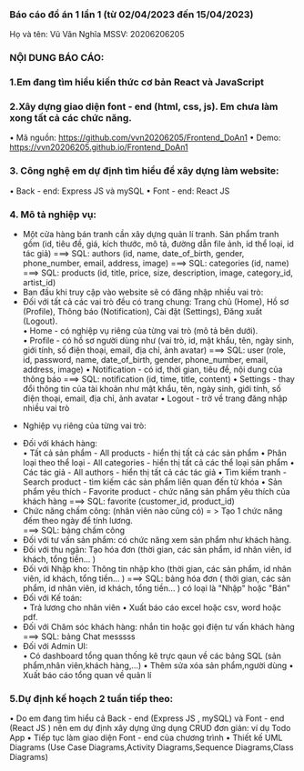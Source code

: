 ### Báo cáo đồ án 1 lần 1 (từ 02/04/2023 đến 15/04/2023) 
Họ và tên: Vũ Văn Nghĩa 
MSSV: 20206206205 
### NỘI DUNG BÁO CÁO: 
### 1.Em đang tìm hiểu kiến thức cơ bản React và JavaScript 
### 2.Xây dựng giao diện font - end (html, css, js). Em chưa làm xong tất cả các chức năng. 
•	Mã nguồn: https://github.com/vvn20206205/Frontend_DoAn1 
•	Demo: https://vvn20206205.github.io/Frontend_DoAn1 
### 3. Công nghệ em dự định tìm hiểu để xây dựng làm website: 
•	Back - end: Express JS và mySQL 
•	Font - end: React JS  
### 4. Mô tả nghiệp vụ:  
- Một cửa hàng bán tranh cần xây dựng quản lí tranh. Sản phẩm tranh gồm (id, tiêu đề, giá, kích thước, mô tả, đường dẫn file ảnh, id thể loại, id tác giả) 
===> SQL: authors (id, name, date_of_birth, gender, phone_number, email, address, image) 
===> SQL: categories (id, name) 
===> SQL: products (id, title, price, size, description, image, category_id, artist_id) 
- Ban đầu khi truy cập vào website sẽ có đăng nhập nhiều vai trò:  
- Đối với tất cả các vai trò đều có trang chung: Trang chủ (Home), Hồ sơ (Profile), Thông báo (Notification), Cài đặt (Settings), Đăng xuất (Logout).  
•	Home - có nghiệp vụ riêng của từng vai trò (mô tả bên dưới).  
•	Profile - có hồ sơ người dùng như (vai trò, id, mật khẩu, tên, ngày sinh, giới tính, số điện thoại, email, địa chỉ, ảnh avatar) 
===> SQL: user (role, id, password, name, date_of_birth, gender, phone_number, email, address, image) 
•	Notification - có id, thời gian, tiêu đề, nội dung của thông báo 
===> SQL: notification (id, time, title, content) 
•	Settings - thay đổi thông tin của tài khoản như mật khẩu, tên, ngày sinh, giới tính, số điện thoại, email, địa chỉ, ảnh avatar 
•	Logout - trở về trang đăng nhập nhiều vai trò  
 * Nghiệp vụ riêng của từng vai trò:  
- Đối với khách hàng:  
•	Tất cả sản phẩm - All products - hiển thị tất cả các sản phẩm 
•	Phân loại theo thể loại - All categories - hiển thị tất cả các thể loại sản phẩm 
•	Các tác giả - All authors - hiển thị tất cả các tác giả 
•	Tìm kiếm tranh - Search product - tìm kiếm các sản phẩm liên quan đến từ khóa 
•	Sản phẩm yêu thích - Favorite product - chức năng sản phẩm yêu thích của khách hàng 
===> SQL: favorite (customer_id, product_id) 
- Chức năng chấm công: (nhân viên nào cũng có) = > Tạo 1 chức năng đếm theo ngày để tính lương.  
===> SQL: bảng chấm công 
- Đối với tư vấn sản phẩm: có chức năng xem sản phẩm như khách hàng.  
- Đối với thu ngân: Tạo hóa đơn (thời gian, các sản phẩm, id nhân viên, id khách, tổng tiền... )  
- Đối với Nhập kho: Thông tin nhập kho (thời gian, các sản phẩm, id nhân viên, id khách, tổng tiền... ) 
===> SQL: bảng hóa đơn ( thời gian, các sản phẩm, id nhân viên, id khách, tổng tiền... ) có loại là "Nhập" hoặc "Bán" 
- Đối với Kế toán:  
•	Trả lương cho nhân viên 
•	Xuất báo cáo excel hoặc csv, word hoặc pdf. 
- Đối với Chăm sóc khách hàng: nhắn tin hoặc gọi điện tư vấn khách hàng 
===> SQL: bảng Chat messsss 
- Đối với Admin UI:  
•	Có dashboard tổng quan thống kê trực qaun về các bảng SQL (sản phẩm,nhân viên,khách hàng,...) 
•	Thêm sửa xóa sản phẩm,người dùng 
•	Xuất báo cáo tổng quan về quản lí

 
### 5.Dự định kế hoạch 2 tuần tiếp theo: 
•	Do em đang tìm hiểu cả Back - end (Express JS , mySQL) và Font - end (React JS ) nên em dự định xây dựng ứng dụng CRUD đơn giản: ví dụ Todo App 
•	Tiếp tục làm giao diện Font - end của chương trình 
•	Thiết kế UML Diagrams (Use Case Diagrams,Activity Diagrams,Sequence Diagrams,Class Diagrams) 

